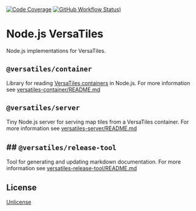[![Code Coverage](https://codecov.io/gh/versatiles-org/node-versatiles/branch/main/graph/badge.svg?token=IDHAI13M0K)](https://codecov.io/gh/versatiles-org/node-versatiles)
[![GitHub Workflow Status)](https://img.shields.io/github/actions/workflow/status/versatiles-org/node-versatiles/ci.yml)](https://github.com/versatiles-org/node-versatiles/actions/workflows/ci.yml)

# Node.js VersaTiles

Node.js implementations for VersaTiles.

## `@versatiles/container`

Library for reading [VersaTiles containers](https://github.com/versatiles-org/versatiles-spec) in Node.js. For more information see [versatiles-container/README.md](container/README.md)

## `@versatiles/server`

Tiny Node.js server for serving map tiles from a VersaTiles container. For more information see [versatiles-server/README.md](server/README.md)

## ## `@versatiles/release-tool`

Tool for generating and updating markdown documentation. For more information see [versatiles-release-tool/README.md](server/README.md)

## License

[Unlicense](./LICENSE.md)
